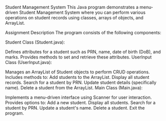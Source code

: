 Student Management System
This Java program demonstrates a menu-driven Student Management System where you can perform various operations on student records using classes, arrays of objects, and ArrayList.

Assignment Description
The program consists of the following components:

Student Class (Student.java):

Defines attributes for a student such as PRN, name, date of birth (DoB), and marks.
Provides methods to set and retrieve these attributes.
UserInput Class (UserInput.java):

Manages an ArrayList of Student objects to perform CRUD operations.
Includes methods to:
Add students to the ArrayList.
Display all student records.
Search for a student by PRN.
Update student details (specifically name).
Delete a student from the ArrayList.
Main Class (Main.java):

Implements a menu-driven interface using Scanner for user interaction.
Provides options to:
Add a new student.
Display all students.
Search for a student by PRN.
Update a student's name.
Delete a student.
Exit the program.
